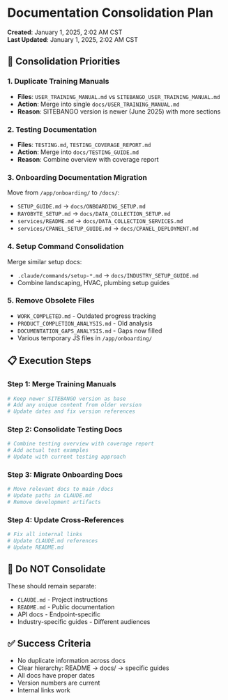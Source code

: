 # Documentation Consolidation Plan

**Created**: January 1, 2025, 2:02 AM CST  
**Last Updated**: January 1, 2025, 2:02 AM CST

## 🎯 Consolidation Priorities

### 1. Duplicate Training Manuals
- **Files**: `USER_TRAINING_MANUAL.md` vs `SITEBANGO_USER_TRAINING_MANUAL.md`
- **Action**: Merge into single `docs/USER_TRAINING_MANUAL.md`
- **Reason**: SITEBANGO version is newer (June 2025) with more sections

### 2. Testing Documentation
- **Files**: `TESTING.md`, `TESTING_COVERAGE_REPORT.md`
- **Action**: Merge into `docs/TESTING_GUIDE.md`
- **Reason**: Combine overview with coverage report

### 3. Onboarding Documentation Migration
Move from `/app/onboarding/` to `/docs/`:
- `SETUP_GUIDE.md` → `docs/ONBOARDING_SETUP.md`
- `RAYOBYTE_SETUP.md` → `docs/DATA_COLLECTION_SETUP.md`
- `services/README.md` → `docs/DATA_COLLECTION_SERVICES.md`
- `services/CPANEL_SETUP_GUIDE.md` → `docs/CPANEL_DEPLOYMENT.md`

### 4. Setup Command Consolidation
Merge similar setup docs:
- `.claude/commands/setup-*.md` → `docs/INDUSTRY_SETUP_GUIDE.md`
- Combine landscaping, HVAC, plumbing setup guides

### 5. Remove Obsolete Files
- `WORK_COMPLETED.md` - Outdated progress tracking
- `PRODUCT_COMPLETION_ANALYSIS.md` - Old analysis
- `DOCUMENTATION_GAPS_ANALYSIS.md` - Gaps now filled
- Various temporary JS files in `/app/onboarding/`

## 📋 Execution Steps

### Step 1: Merge Training Manuals
```bash
# Keep newer SITEBANGO version as base
# Add any unique content from older version
# Update dates and fix version references
```

### Step 2: Consolidate Testing Docs
```bash
# Combine testing overview with coverage report
# Add actual test examples
# Update with current testing approach
```

### Step 3: Migrate Onboarding Docs
```bash
# Move relevant docs to main /docs
# Update paths in CLAUDE.md
# Remove development artifacts
```

### Step 4: Update Cross-References
```bash
# Fix all internal links
# Update CLAUDE.md references
# Update README.md
```

## 🚫 Do NOT Consolidate

These should remain separate:
- `CLAUDE.md` - Project instructions
- `README.md` - Public documentation
- API docs - Endpoint-specific
- Industry-specific guides - Different audiences

## ✅ Success Criteria

- No duplicate information across docs
- Clear hierarchy: README → docs/ → specific guides
- All docs have proper dates
- Version numbers are current
- Internal links work